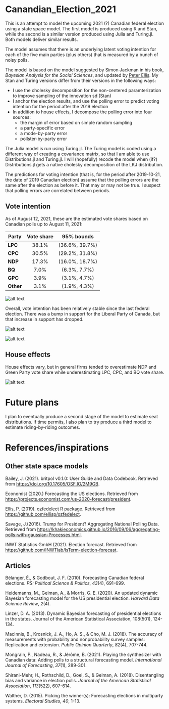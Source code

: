 # Canandian_Election_2021

This is an attempt to model the upcoming 2021 (?) Canadian federal election using a state space model.  The first model is produced using R and Stan, while the second is a similar version produced using Julia and Turing.jl. Both models deliver similar results.

The model assumes that there is an underlying latent voting intention for each of the five main parties (plus others) that is measured by a bunch of noisy polls.  

The model is based on the model suggested by Simon Jackman in his book, _Bayesian Analysis for the Social Sciences_, and updated by [Peter Ellis]( http://freerangestats.info/elections/oz-2019/index.html). My Stan and Turing versions differ from their versions in the following ways:  

* I use the cholesky decomposition for the non-centered paramterization to improve sampling of the innovation sd (Stan)
* I anchor the election results, and use the polling error to predict voting intention for the period after the 2019 election 
* In addition to house effects, I decompose the polling error into four sources:  
  * the margin of error based on simple random sampling 
  * a party-specific error
  * a mode-by-party error
  * pollster-by-party error

The Julia model is run using Turing.jl. The Turing model is coded using a different way of creating a covariance matrix, so that I am able to use Distributions.jl and Turing.jl. I will (hopefully) recode the model when (if?) Distributions.jl gets a native cholesky decomposition of the LKJ distribution.

The predictions for voting intention (that is, for the period after 2019-10-21, the date of 2019 Canadian election) assume that the polling errors are the same after the election as before it. That may or may not be true. I suspect that polling errors are correlated between periods.

## Vote intention
As of August 12, 2021, these are the estimated vote shares based on Canadian polls up to August 11, 2021:

|**Party**    | **Vote share**  | **95% bounds**     |
|-------------|:---------------:|:------------------:|
|**LPC**      | 38.1%           | (36.6%, 39.7%)     |
|**CPC**      | 30.5%           | (29.2%, 31.8%)     |
|**NDP**      | 17.3%           | (16.0%, 18.7%)     |
|**BQ**       | 7.0%            | (6.3%, 7.7%)       |
|**GPC**      | 3.9%            | (3.1%, 4.7%)       |
|**Other**    | 3.1%            | (1.9%, 4.3%)       |

![alt text](https://github.com/sjwild/Canandian_Election_2021/raw/main/can_vote_intention_on_election_date.png "Density plot of estimated vote share per party.")

Overall, vote intention has been relatively stable since the last federal election. There was a bump in support for the Liberal Party of Canada, but that increase in support has dropped. 

![alt text](https://github.com/sjwild/Canandian_Election_2021/raw/main/can_vote_intention_2019_2021.png "Vote share of Canadian parties from 2019 to 2021.")



![alt text](https://github.com/sjwild/Canandian_Election_2021/raw/main/can_vote_intention_2015_2021.png "Vote share of Canadian parties from 2015 to 2021.")


## House effects
House effects vary, but in general firms tended to overestimate NDP and Green Party vote share while underestimating LPC, CPC, and BQ vote share. 

![alt text](https://github.com/sjwild/Canandian_Election_2021/raw/main/house_effects_pollsters.png "House effects of Canadian polling firms from 2015 to 2021.")

# Future plans
I plan to eventually produce a second stage of the model to estimate seat distributions. If time permits, I also plan to try produce a third model to estimate riding-by-riding outcomes.



# References/inspirations

## Other state space models

Bailey, J. (2021). britpol v0.1.0: User Guide and Data Codebook. Retrieved from https://doi.org/10.17605/OSF.IO/2M9GB.  

Economist (2020.) Forecasting the US elections. Retrieved from https://projects.economist.com/us-2020-forecast/president. 

Ellis, P. (2019). ozfedelect R package. Retrieved from https://github.com/ellisp/ozfedelect.   

Savage, J.(2016). Trump for President? Aggregating National Polling Data. Retrieved from https://khakieconomics.github.io/2016/09/06/aggregating-polls-with-gaussian-Processes.html.  

INWT Statistics GmbH (2021). Election forecast. Retrieved from https://github.com/INWTlab/lsTerm-election-forecast.  

## Articles
Bélanger, É., & Godbout, J. F. (2010). Forecasting Canadian federal elections. _PS: Political Science & Politics_, _43_(4), 691-699.    

Heidemanns, M., Gelman, A., & Morris, G. E. (2020). An updated dynamic Bayesian forecasting model for the US presidential election. _Harvard Data Science Review_, _2_(4).  

Linzer, D. A. (2013). Dynamic Bayesian forecasting of presidential elections in the states. Journal of the American Statistical Association, 108(501), 124-134.   

MacInnis, B., Krosnick, J. A., Ho, A. S., & Cho, M. J. (2018). The accuracy of measurements with probability and nonprobability survey samples: Replication and extension. _Public Opinion Quarterly_, _82_(4), 707-744.  

Mongrain, P., Nadeau, R., & Jérôme, B. (2021). Playing the synthesizer with Canadian data: Adding polls to a structural forecasting model. _International Journal of Forecasting_, _37_(1), 289-301.   

Shirani-Mehr, H., Rothschild, D., Goel, S., & Gelman, A. (2018). Disentangling bias and variance in election polls. _Journal of the American Statistical Association_, _113_(522), 607-614.  

Walther, D. (2015). Picking the winner(s): Forecasting elections in multiparty systems. _Electoral Studies_, _40_, 1-13.  



